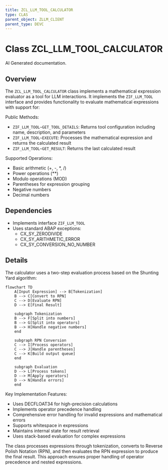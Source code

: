 ```yaml
---
title: ZCL_LLM_TOOL_CALCULATOR
type: CLAS
parent_object: ZLLM_CLIENT
parent_type: DEVC
---
```


# Class ZCL_LLM_TOOL_CALCULATOR

AI Generated documentation.
## Overview
The `ZCL_LLM_TOOL_CALCULATOR` class implements a mathematical expression evaluator as a tool for LLM interactions. It implements the `ZIF_LLM_TOOL` interface and provides functionality to evaluate mathematical expressions with support for:

Public Methods:
- `ZIF_LLM_TOOL~GET_TOOL_DETAILS`: Returns tool configuration including name, description, and parameters
- `ZIF_LLM_TOOL~EXECUTE`: Processes the mathematical expression and returns the calculated result
- `ZIF_LLM_TOOL~GET_RESULT`: Returns the last calculated result

Supported Operations:
- Basic arithmetic (+, -, *, /)
- Power operations (**)
- Modulo operations (MOD)
- Parentheses for expression grouping
- Negative numbers
- Decimal numbers

## Dependencies
- Implements interface `ZIF_LLM_TOOL`
- Uses standard ABAP exceptions:
  - CX_SY_ZERODIVIDE
  - CX_SY_ARITHMETIC_ERROR
  - CX_SY_CONVERSION_NO_NUMBER

## Details
The calculator uses a two-step evaluation process based on the Shunting Yard algorithm:

```mermaid
flowchart TD
    A[Input Expression] --> B[Tokenization]
    B --> C[Convert to RPN]
    C --> D[Evaluate RPN]
    D --> E[Final Result]
    
    subgraph Tokenization
    B --> F[Split into numbers]
    B --> G[Split into operators]
    B --> H[Handle negative numbers]
    end
    
    subgraph RPN Conversion
    C --> I[Process operators]
    C --> J[Handle parentheses]
    C --> K[Build output queue]
    end
    
    subgraph Evaluation
    D --> L[Process tokens]
    D --> M[Apply operators]
    D --> N[Handle errors]
    end
```

Key Implementation Features:
- Uses DECFLOAT34 for high-precision calculations
- Implements operator precedence handling
- Comprehensive error handling for invalid expressions and mathematical errors
- Supports whitespace in expressions
- Maintains internal state for result retrieval
- Uses stack-based evaluation for complex expressions

The class processes expressions through tokenization, converts to Reverse Polish Notation (RPN), and then evaluates the RPN expression to produce the final result. This approach ensures proper handling of operator precedence and nested expressions.


